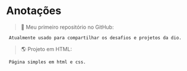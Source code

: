 # Anotações
>:newspaper: Meu primeiro repositório no GitHub:


     Atualmente usado para compartilhar os desafios e projetos da dio.


> :earth_americas:  Projeto em HTML:

     Página simples em html e css.


     